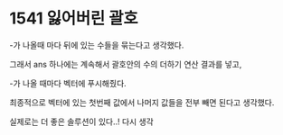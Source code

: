 # 1541 잃어버린 괄호

-가 나올때 마다 뒤에 있는 수들을 묶는다고 생각했다.

그래서 ans 하나에는 계속해서 괄호안의 수의 더하기 연산 결과를 넣고, 

-가 나올 때마다 벡터에 푸시해줬다.

최종적으로 벡터에 있는 첫번째 값에서 나머지 값들을 전부 빼면 된다고 생각했다.

실제로는 더 좋은 솔루션이 있다..! 다시 생각